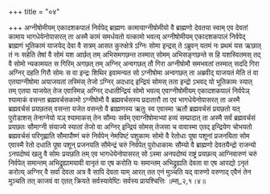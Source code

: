 +++
title = "०४"

+++
अग्नीषोमीयम् एकादशकपालं निर्वपेद् ब्राह्मणः कामायाग्नीषोमीयो वै ब्राह्मणो देवतया स्वाम् एव देवतां कामाय भागधेयेनोपासरत् ता अस्मै कामं समर्धयतो यत्कामो भवत्य् अग्नीषोमीयम् एकादशकपालं निर्वपेद् ब्राह्मणं भूतिकामं याजयेद् देवा वै सत्रम् आसत कुरुक्षेत्रे ऽग्निः सोमा इन्द्रस् ते ऽब्रुवन् यतमं नः प्रथमं यस ऋछात् तं नः सहेति तेषां वै सोमं यश आर्छत् तम् अभिसमगछन्त तस्मात् सोमम् अभिसङ्गछन्ते स हि यशस्वितमस् तद् वै सोमो न्यकामयत स गिरिम् अगछत् तम् अग्निर् अन्वगछत् तौ गिरा अग्नीषोमौ समभवतां तस्मात् सददि गिरा अग्निर् दहति गिरौ सोमः स वा इन्द्रः शिथिर इवामन्यत सो ऽग्नीषोमा अन्वगछत् ता अब्रवीद् याजयतं मेति तं वा एतयाग्नीषोमा अयाजयतां तस्मिंस् तेजो ऽग्निर् अदधाद् इन्द्रियं सोमस् तता इन्द्रो ऽभवद् यो भूतिकामः स्यात् तम् एतया याजयेत् तेज एवास्मिन्न् अग्निर् दधातीन्द्रियं सोमो भवत्य् एवाग्नीषोमीयम् एकादशकपालं निर्वपेञ् श्यामाकं वसन्ता ब्रह्मवर्चसकामो ऽग्नीषोमौ वै ब्रह्मवर्चसस्य प्रदातारौ ता एव भागधेयेनोपासरत् ता अस्मै ब्रह्मवर्चसं प्रयछतस् वसन्ता यजेत वसन्तो वै ब्राह्मणस्य ऋतुः स्व एवास्मा ऋतौ ब्रह्मवर्चसं प्रयछतो यत् पुरोडाशस् तेनाग्नेयो यञ् श्यामाकस् तेन सौम्यः सर्वम् एवाग्नीषोमाभ्यां हव्यं सम्प्रादात् ता अस्मै सर्वं ब्रह्मवर्चसं प्रयछतः सौमाग्नी संयाज्ये स्यातां तेजो वा अग्निर् इन्द्रियं सोमस् तेजसा च वावास्मा एतद् इन्द्रियेण चोभयतो ब्रह्मवर्चसं परिगृह्णाति सौमापौष्णं चरुं निर्वपेन् नेमपिष्टं पशुकामः सोमो वै रेतोधाः पूषा पशूनां प्रजनयिता सोम एवास्मै रेतो दधाति पूषा पशून् प्रजनयति सौमेन्द्रं चरुं निर्वपेत् पुरोधाकामः सौम्यो वै ब्राह्मणो देवतयैन्द्रो राजन्यो ऽनपदोष्यं खलु वै सोमः प्रयछति तम् एव भागधेयेनोपासरत् सो ऽस्मा अनपदोष्यं राष्ट्रं प्रयछत्य् आग्निवारुणं चरुं निर्वपेत् समान्तम् अभिद्रुह्यामयावी वानृतं वा एष करोति यः समान्तम् अभिद्रुह्यति देवता वा एष आरद्यो ऽनृतं करोत्य् अग्निर् वै सर्वा देवता अत्र वै सापि देवता याम् आरत् तत एनं मुञ्चति यद् वारुणो वरुणाद् एवैनं तेन मुञ्चति तत् काजवं वा एतत् क्रियते सर्वस्यावेष्टिः सर्वस्य प्रायश्चित्तिः ॥म्स्_२,१।४॥  
    
